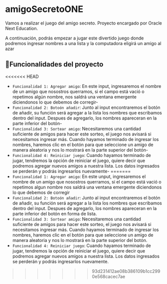 # amigoSecretoONE
Vamos a realizar el juego del amigo secreto. Proyecto encargado por Oracle Next Education.

<p>
A continuación, podrás empezar a jugar este divertido juego donde podremos ingresar nombres a una lista y la computadora eligirá un amigo al azar
</p>

## :hammer:Funcionalidades del proyecto
<<<<<<< HEAD
- `Funcionalidad 1: Agregar amigo`: En este input, ingresaremos el nombre de un amigo que nosostros querramos, si el campo está vació o repetimos algún nombre, nos saldrá una ventana emergente diciendonos lo que debemos de corregir-
- `Funcionalidad 2: Botoón añadir`: Junto al input encontraremos el botón de añadir, su función será agregar a la lista los nombres que escribamos dentro del input. Despues de agregarlo, los nombres apareceran en la parte inferior del botón-
- `Funcionalidad 3: Sortear amigo`: Necesitaremos una cantidad suficiente de amigos para hacer este sorteo, el juego nos avisará si necesitamos ingresar más. Cuando hayamos terminado de ingresar los nombres, haremos clic en el botón para que seleccione un amigo de manera aleatoria y nos lo mostrará en la parte superior del botón-
- `Funcionalidad 4: Reiniciar juego`: Cuando hayamos terminado de jugar, tendremos la opción de reiniciar el juego, quiere decir que podremos agregar nuevos amigos a nuestra lista. Los datos ingresados se perderán y podrás ingresarlos nuevamente-
=======
- `Funcionalidad 1: Agregar amigo`: En este unput, ingresaremos el nombre de un amigo que nosostros querramos, si el campo está vació o repetimos algun nombre nos saldrá una ventana emergente diciendonos lo que debemos de corregir
- `Funcionalidad 2: Botoón añadir`: Junto al input encontraremos el botón de añadir, su función será agregar a la lista los nombres que escribamos dentro del input. Despues de agregarlo, los nombres apareceran en la parte inferior del botón en forma de lista.
- `Funcionalidad 3: Sortear amigo`: Necesitaremos una cantidad suficiente de amigos para hacer este sorteo, el juego nos avisará si necesitamos ingresar más. Cuando hayamos terminado de ingresar los nombres, haremos clic en el botón para que seleccione un amigo de manera aleatoria y nos lo mostrará en la parte superior del botón.
- `Funcionalidad 4: Reiniciar juego`: Cuando hayamos terminado de jugar, tendremos la opción de reiniciar el juego, quiere decir que podremos agregar nuevos amigos a nuestra lista. Los datos ingresados se perderán y podrás ingresarlos nuevamente.
>>>>>>> 93d231412ae08b386109b1cc2990e568cacec7ae
